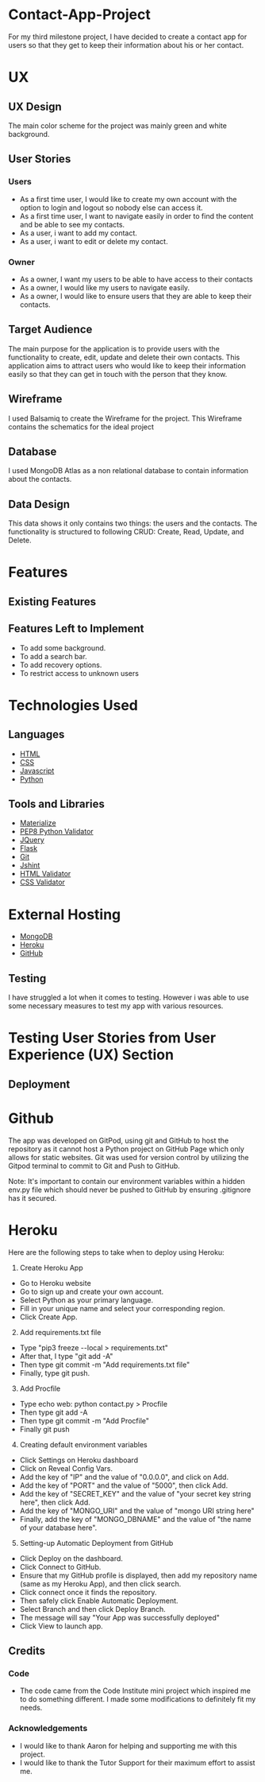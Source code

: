 # Contact-App-Project

For my third milestone project, I have decided to create a contact app 
for users so that they get to keep their information about his 
or her contact. 
 
# UX

## UX Design
The main color scheme for the project was mainly green and white background.

## User Stories

### Users
- As a first time user, I would like to create my own account with the option to login and logout 
  so nobody else can access it.
- As a first time user, I want to navigate easily in order to find the content and be able to see my contacts.
- As a user, i want to add my contact.
- As a user, i want to edit or delete my contact.

### Owner
- As a owner, I want my users to be able to have access to their contacts
- As a owner, I would like my users to navigate easily.
- As a owner, I would like to ensure users that they are able to keep their contacts.

## Target Audience
The main purpose for the application is to provide users with the functionality to create, 
edit, update and delete their own contacts. This application aims to attract users who 
would like to keep their information easily so that they can get in touch with the person
that they know.

## Wireframe
I used Balsamiq to create the Wireframe for the project. This Wireframe contains
the schematics for the ideal project

## Database
I used MongoDB Atlas as a non relational database to contain information
about the contacts.

## Data Design
This data shows it only contains two things: the users and the contacts. 
The functionality is structured to following CRUD: Create, Read, Update, and Delete.

# Features

## Existing Features

## Features Left to Implement
- To add some background.
- To add a search bar. 
- To add recovery options.
- To restrict access to unknown users

# Technologies Used

## Languages
- [HTML](https://html.com/)
- [CSS](https://www.w3schools.com/css/)
- [Javascript](https://www.w3schools.com/js/DEFAULT.asp)
- [Python](https://www.python.org/)

## Tools and Libraries
- [Materialize](https://materializecss.com/)
- [PEP8 Python Validator](http://pep8online.com/)
- [JQuery](https://jquery.com)
- [Flask](https://flask.palletsprojects.com/en/1.1.x/)
- [Git](https://git-scm.com/)
- [Jshint](https://jshint.com/)
- [HTML Validator](https://validator.w3.org/)
- [CSS Validator](https://jigsaw.w3.org/css-validator/)

# External Hosting
- [MongoDB](https://www.mongodb.com/)
- [Heroku](http://heroku.com/)
- [GitHub](https://github.com/)

## Testing

I have struggled a lot when it comes to testing. However i was able to use some necessary measures to test 
my app with various resources.

# Testing User Stories from User Experience (UX) Section

## Deployment

# Github
The app was developed on GitPod, using git and GitHub to host the repository 
as it cannot host a Python project on GitHub Page which only allows for static websites. 
Git was used for version control by utilizing the Gitpod terminal to commit to Git and Push to GitHub.

Note: It's important to contain our environment variables within a hidden env.py file 
which should never be pushed to GitHub by ensuring .gitignore has it secured.

# Heroku
Here are the following steps to take when to deploy using Heroku:

1. Create Heroku App
- Go to Heroku website
- Go to sign up and create your own account.
- Select Python as your primary language.
- Fill in your unique name and select your corresponding region.
- Click Create App.

2. Add requirements.txt file

- Type "pip3 freeze --local > requirements.txt"
- After that, I type "git add -A"
- Then type git commit -m "Add requirements.txt file" 
- Finally, type git push.

3. Add Procfile
- Type echo web: python contact.py > Procfile
- Then type git add -A
- Then type git commit -m "Add Procfile"
- Finally git push

4. Creating default environment variables
- Click Settings on Heroku dashboard
- Click on Reveal Config Vars.
- Add the key of "IP" and the value of "0.0.0.0", and click on Add.
- Add the key of "PORT" and the value of "5000", then click Add.
- Add the key of "SECRET_KEY" and the value of "your secret key string here", then click Add.
- Add the key of "MONGO_URI" and the value of "mongo URI string here"
- Finally, add the key of "MONGO_DBNAME" and the value of "the name of your database here".

5. Setting-up Automatic Deployment from GitHub
- Click Deploy on the dashboard.
- Click Connect to GitHub.
- Ensure that my GitHub profile is displayed, then add my repository name (same as my Heroku App), 
  and then click search.
- Click connect once it finds the repository.
- Then safely click Enable Automatic Deployment.
- Select Branch and then click Deploy Branch.
- The message will say "Your App was successfully deployed"
- Click View to launch app.

## Credits

### Code 
- The code came from the Code Institute mini project which inspired me to do something
different. I made some modifications to definitely fit my needs.

### Acknowledgements

- I would like to thank Aaron for helping and supporting me with this project.
- I would like to thank the Tutor Support for their maximum effort to assist me.